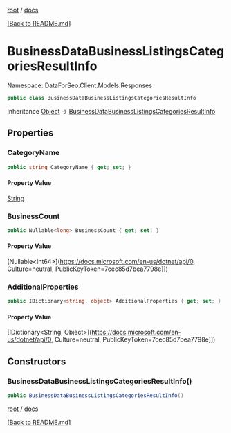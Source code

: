 [root](./../ "root") / [docs](./ "docs")

[[Back to README.md]](./../README.md "[Back to README.md]")

# BusinessDataBusinessListingsCategoriesResultInfo

Namespace: DataForSeo.Client.Models.Responses

```csharp
public class BusinessDataBusinessListingsCategoriesResultInfo
```

Inheritance [Object](https://docs.microsoft.com/en-us/dotnet/api/Object) → [BusinessDataBusinessListingsCategoriesResultInfo](./BusinessDataBusinessListingsCategoriesResultInfo.md)

## Properties

### **CategoryName**

```csharp
public string CategoryName { get; set; }
```

#### Property Value

[String](https://docs.microsoft.com/en-us/dotnet/api/String)<br>

### **BusinessCount**

```csharp
public Nullable<long> BusinessCount { get; set; }
```

#### Property Value

[Nullable&lt;Int64&gt;](https://docs.microsoft.com/en-us/dotnet/api/0, Culture=neutral, PublicKeyToken=7cec85d7bea7798e]])<br>

### **AdditionalProperties**

```csharp
public IDictionary<string, object> AdditionalProperties { get; set; }
```

#### Property Value

[IDictionary&lt;String, Object&gt;](https://docs.microsoft.com/en-us/dotnet/api/0, Culture=neutral, PublicKeyToken=7cec85d7bea7798e]])<br>

## Constructors

### **BusinessDataBusinessListingsCategoriesResultInfo()**

```csharp
public BusinessDataBusinessListingsCategoriesResultInfo()
```

[root](./../ "root") / [docs](./ "docs")

[[Back to README.md]](./../README.md "[Back to README.md]")